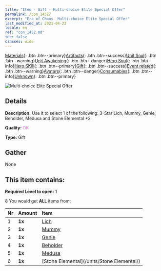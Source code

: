 ```yaml
---
title: "Item - Gift - Multi-choice Elite Special Offer"
permalink: /con_1452/
excerpt: "Era of Chaos  Multi-choice Elite Special Offer"
last_modified_at: 2021-04-23
locale: en
ref: "con_1452.md"
toc: false
classes: wide
---
```

 [Materials](/Items/){: .btn .btn--primary}[Artifacts](/Items/Artifacts/){: .btn .btn--success}[Unit Soul](/Items/UnitSoul/){: .btn .btn--warning}[Unit Awakening](/Items/UnitAwakening/){: .btn .btn--danger}[Hero Soul](/Items/HeroSoul/){: .btn .btn--info}[Hero SKill](/Items/HeroSkill/){: .btn .btn--primary}[Gift](/Items/Gift/){: .btn .btn--success}[Event related](/Items/Events/){: .btn .btn--warning}[Avatars](/Items/Avatars/){: .btn .btn--danger}[Consumables](/Items/Consumables/){: .btn .btn--info}[Unknown](/Items/Unknown/){: .btn .btn--primary}

 ![Multi-choice Elite Special Offer](/images/t/i_907066.png)

## Details
 **Description:** Use it to select 1 of the following: 3-Star Lich, Mummy, Genie, Beholder, Medusa and Stone Elemental *2

 **Quality:** <span style="color: #DA70D6">OK</span>

 **Type:** Gift

## Gather

  None

## This item contains:

 **Required Level to open:** 1

 8 You would get **ALL** items  from:

  | Nr | Amount |     Item    |
  |:---|:-------|:------------|
  | 1 |  **1x** | [Lich](/units/Lich/) |  | 
  | 2 |  **1x** | [Mummy](/units/Mummy/) |  | 
  | 3 |  **1x** | [Genie](/units/Genie/) |  | 
  | 4 |  **1x** | [Beholder](/units/Beholder/) |  | 
  | 5 |  **1x** | [Medusa](/units/Medusa/) |  | 
  | 6 |  **1x** | [Stone Elemental](/units/Stone Elemental/) |  | 
